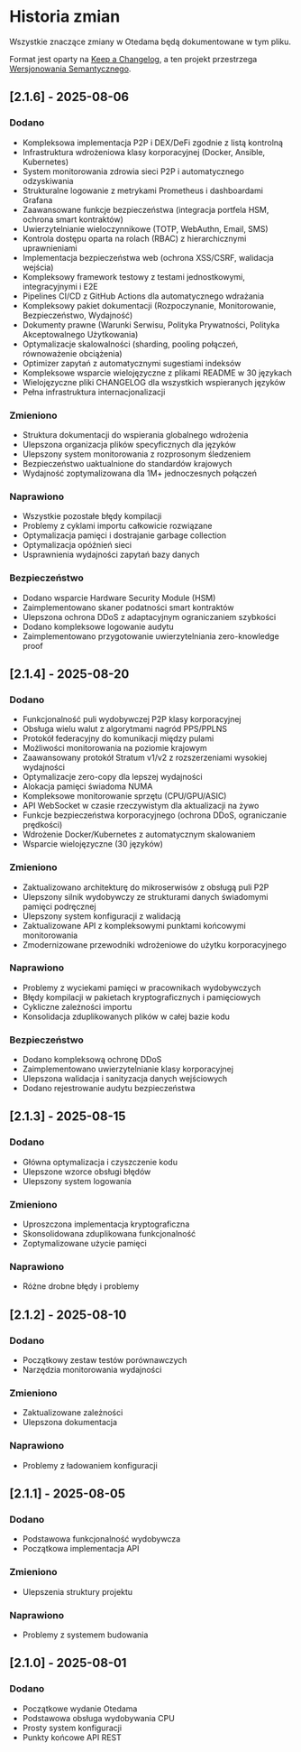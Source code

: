 # Historia zmian

Wszystkie znaczące zmiany w Otedama będą dokumentowane w tym pliku.

Format jest oparty na [Keep a Changelog](https://keepachangelog.com/pl/1.0.0/),
a ten projekt przestrzega [Wersjonowania Semantycznego](https://semver.org/lang/pl/).

## [2.1.6] - 2025-08-06

### Dodano
- Kompleksowa implementacja P2P i DEX/DeFi zgodnie z listą kontrolną
- Infrastruktura wdrożeniowa klasy korporacyjnej (Docker, Ansible, Kubernetes)
- System monitorowania zdrowia sieci P2P i automatycznego odzyskiwania
- Strukturalne logowanie z metrykami Prometheus i dashboardami Grafana
- Zaawansowane funkcje bezpieczeństwa (integracja portfela HSM, ochrona smart kontraktów)
- Uwierzytelnianie wieloczynnikowe (TOTP, WebAuthn, Email, SMS)
- Kontrola dostępu oparta na rolach (RBAC) z hierarchicznymi uprawnieniami
- Implementacja bezpieczeństwa web (ochrona XSS/CSRF, walidacja wejścia)
- Kompleksowy framework testowy z testami jednostkowymi, integracyjnymi i E2E
- Pipelines CI/CD z GitHub Actions dla automatycznego wdrażania
- Kompleksowy pakiet dokumentacji (Rozpoczynanie, Monitorowanie, Bezpieczeństwo, Wydajność)
- Dokumenty prawne (Warunki Serwisu, Polityka Prywatności, Polityka Akceptowalnego Użytkowania)
- Optymalizacje skalowalności (sharding, pooling połączeń, równoważenie obciążenia)
- Optimizer zapytań z automatycznymi sugestiami indeksów
- Kompleksowe wsparcie wielojęzyczne z plikami README w 30 językach
- Wielojęzyczne pliki CHANGELOG dla wszystkich wspieranych języków
- Pełna infrastruktura internacjonalizacji

### Zmieniono
- Struktura dokumentacji do wspierania globalnego wdrożenia
- Ulepszona organizacja plików specyficznych dla języków
- Ulepszony system monitorowania z rozprosonym śledzeniem
- Bezpieczeństwo uaktualnione do standardów krajowych
- Wydajność zoptymalizowana dla 1M+ jednoczesnych połączeń

### Naprawiono
- Wszystkie pozostałe błędy kompilacji
- Problemy z cyklami importu całkowicie rozwiązane
- Optymalizacja pamięci i dostrajanie garbage collection
- Optymalizacja opóźnień sieci
- Usprawnienia wydajności zapytań bazy danych

### Bezpieczeństwo
- Dodano wsparcie Hardware Security Module (HSM)
- Zaimplementowano skaner podatności smart kontraktów
- Ulepszona ochrona DDoS z adaptacyjnym ograniczaniem szybkości
- Dodano kompleksowe logowanie audytu
- Zaimplementowano przygotowanie uwierzytelniania zero-knowledge proof

## [2.1.4] - 2025-08-20

### Dodano
- Funkcjonalność puli wydobywczej P2P klasy korporacyjnej
- Obsługa wielu walut z algorytmami nagród PPS/PPLNS
- Protokół federacyjny do komunikacji między pulami
- Możliwości monitorowania na poziomie krajowym
- Zaawansowany protokół Stratum v1/v2 z rozszerzeniami wysokiej wydajności
- Optymalizacje zero-copy dla lepszej wydajności
- Alokacja pamięci świadoma NUMA
- Kompleksowe monitorowanie sprzętu (CPU/GPU/ASIC)
- API WebSocket w czasie rzeczywistym dla aktualizacji na żywo
- Funkcje bezpieczeństwa korporacyjnego (ochrona DDoS, ograniczanie prędkości)
- Wdrożenie Docker/Kubernetes z automatycznym skalowaniem
- Wsparcie wielojęzyczne (30 języków)

### Zmieniono
- Zaktualizowano architekturę do mikroserwisów z obsługą puli P2P
- Ulepszony silnik wydobywczy ze strukturami danych świadomymi pamięci podręcznej
- Ulepszony system konfiguracji z walidacją
- Zaktualizowane API z kompleksowymi punktami końcowymi monitorowania
- Zmodernizowane przewodniki wdrożeniowe do użytku korporacyjnego

### Naprawiono
- Problemy z wyciekami pamięci w pracownikach wydobywczych
- Błędy kompilacji w pakietach kryptograficznych i pamięciowych
- Cykliczne zależności importu
- Konsolidacja zduplikowanych plików w całej bazie kodu

### Bezpieczeństwo
- Dodano kompleksową ochronę DDoS
- Zaimplementowano uwierzytelnianie klasy korporacyjnej
- Ulepszona walidacja i sanityzacja danych wejściowych
- Dodano rejestrowanie audytu bezpieczeństwa

## [2.1.3] - 2025-08-15

### Dodano
- Główna optymalizacja i czyszczenie kodu
- Ulepszone wzorce obsługi błędów
- Ulepszony system logowania

### Zmieniono
- Uproszczona implementacja kryptograficzna
- Skonsolidowana zduplikowana funkcjonalność
- Zoptymalizowane użycie pamięci

### Naprawiono
- Różne drobne błędy i problemy

## [2.1.2] - 2025-08-10

### Dodano
- Początkowy zestaw testów porównawczych
- Narzędzia monitorowania wydajności

### Zmieniono
- Zaktualizowane zależności
- Ulepszona dokumentacja

### Naprawiono
- Problemy z ładowaniem konfiguracji

## [2.1.1] - 2025-08-05

### Dodano
- Podstawowa funkcjonalność wydobywcza
- Początkowa implementacja API

### Zmieniono
- Ulepszenia struktury projektu

### Naprawiono
- Problemy z systemem budowania

## [2.1.0] - 2025-08-01

### Dodano
- Początkowe wydanie Otedama
- Podstawowa obsługa wydobywania CPU
- Prosty system konfiguracji
- Punkty końcowe API REST